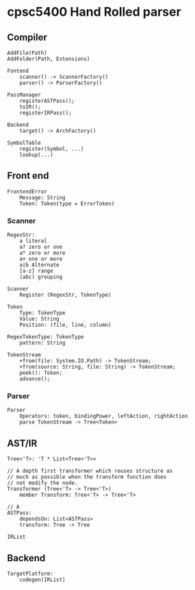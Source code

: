 # cpsc5400 Hand Rolled parser

## Compiler

	AddFile(Path)
	AddFolder(Path, Extensions)

	Fontend
		scanner() -> ScannerFactory()
		parser() -> ParserFactory()

	PassManager
		registerASTPass();
		toIR();
		registerIRPass();

	Backend
		target() -> ArchFactory()	

	SymbolTable
		register(Symbol, ...)
		lookup(...)

## Front end

	FrontendError
		Message: String
		Token: Token(type = ErrorToken)

### Scanner

	RegexStr:
		a literal
		a? zero or one
		a* zero or more
		a+ one or more
		a|b Alternate
		[a-z] range
		(abc) grouping

	Scanner
		Register (RegexStr, TokenType)

	Token 
		Type: TokenType 
		Value: String 
		Position: (file, line, column)

	RegexTokenType: TokenType
		pattern: String

	TokenStream
		+from(file: System.IO.Path) -> TokenStream;
		+from(source: String, file: String) -> TokenStream;
		peek(): Token;
		advance();

### Parser
	
	Parser
		Operators: token, bindingPower, leftAction, rightAction
		parse TokenStream -> Tree<Token>

## AST/IR
	Tree<'T>: 'T * List<Tree<'T>>
	
	// A depth first transformer which reuses structure as
	// much as possible when the transform function does
	// not modify the node.
	Transformer (Tree<'T> -> Tree<'T>)
		member Transform: Tree<'T> -> Tree<'T>

	// A 
	ASTPass:
		dependsOn: List<ASTPass>
		transform: Tree -> Tree 

	IRList

## Backend

	TargetPlatform:
		codegen(IRList)
